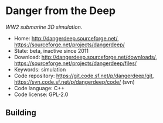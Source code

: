 # Danger from the Deep

_WW2 submarine 3D simulation._

- Home: http://dangerdeep.sourceforge.net/, https://sourceforge.net/projects/dangerdeep/
- State: beta, inactive since 2011
- Download: http://dangerdeep.sourceforge.net/downloads/, https://sourceforge.net/projects/dangerdeep/files/
- Keywords: simulation
- Code repository: https://git.code.sf.net/p/dangerdeep/git, https://svn.code.sf.net/p/dangerdeep/code/ (svn)
- Code language: C++
- Code license: GPL-2.0

## Building

